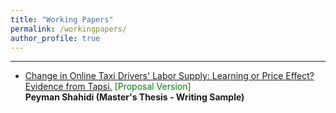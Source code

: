 ```yaml
---
title: "Working Papers"
permalink: /workingpapers/
author_profile: true
---
```


---

- [Change in Online Taxi Drivers' Labor Supply: Learning or Price Effect? Evidence from Tapsi.](https://peymanshahidi.github.io/workingpapers/tapsilearning) <font color="green">[Proposal Version]</font> <br>
<b> Peyman Shahidi <b/> (Master's Thesis - Writing Sample)
